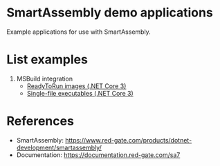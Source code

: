 # SmartAssembly demo applications
Example applications for use with SmartAssembly.

# List examples
1. MSBuild integration
	- [ReadyToRun images (.NET Core 3)](./msbuild-integration-demos/netcore3-ready-to-run)
	- [Single-file executables (.NET Core 3)](./msbuild-integration-demos/netcore3-single-file)

# References
- SmartAssembly: https://www.red-gate.com/products/dotnet-development/smartassembly/
- Documentation: https://documentation.red-gate.com/sa7